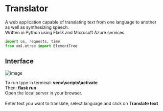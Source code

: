 # Translator
A web application capable of translating text from one language to another as well as synthesizing speech.\
Written in Python using Flask and Microsoft Azure services.
```python
import os, requests, time
from xml.etree import ElementTree
```

## Interface
![image](https://user-images.githubusercontent.com/90320303/146551069-dc057855-3aee-415e-b3fa-a945be36f6a2.png)

To run type in terminal: <b>venv\scripts\activate</b>\
Then: <b>flask run</b>\
Open the local server in your browser.\
\
Enter text you want to translate, select language and click on <b>Translate text</b>
